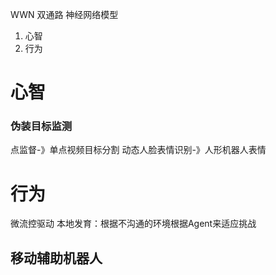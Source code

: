 WWN 双通路 神经网络模型

1. 心智
2. 行为
# 心智
### 伪装目标监测
点监督-》单点视频目标分割
动态人脸表情识别-》人形机器人表情

# 行为
微流控驱动
本地发育：根据不沟通的环境根据Agent来适应挑战

## 移动辅助机器人
